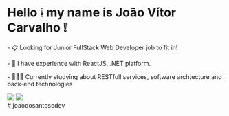 # Hello ❕ my name is João Vítor Carvalho ❕

<p>- 📋 Looking for Junior FullStack Web Developer job to fit in!</p>
<p>- 🌱 I have experience with ReactJS, .NET platform.</p>
<p>-  🧑🏻‍💻 Currently studying about RESTfull services, software archtecture and back-end technologies</p>
<div>
  <img src="https://github-readme-stats.vercel.app/api?username=joaodosantoscdev&theme=gotham&show_icons=true&include_all_commits=true&account_private=true"/>
  <img src="https://github-readme-stats.vercel.app/api/top-langs/?username=anuraghazra&layout=compact&theme=gotham&langs_count=6"/>
</div>
# joaodosantoscdev
